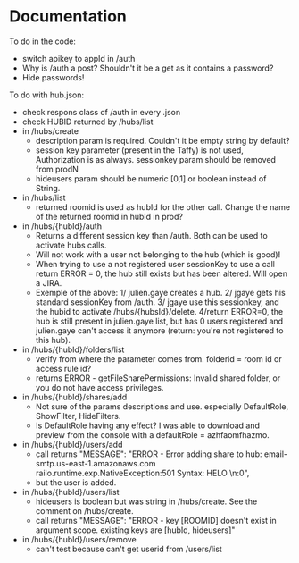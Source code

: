 Documentation
=============

To do in the code:
- switch apikey to appId in /auth
- Why is /auth a post? Shouldn't it be a get as it contains a password?
- Hide passwords!

To do with hub.json:
- check respons class of /auth in every .json
- check HUBID returned by /hubs/list
- in /hubs/create 
  - description param is required. Couldn't it be empty string by default?
  - session key parameter (present in the Taffy) is not used, Authorization is as always. sessionkey param should be removed from prodN
  - hideusers param should be numeric [0,1] or boolean instead of String.
- in /hubs/list
  - returned roomid is used as hubId for the other call. Change the name of the returned roomid in hubId in prod?
- in /hubs/{hubId}/auth
  - Returns a different session key than /auth. Both can be used to activate hubs calls.
  - Will not work with a user not belonging to the hub (which is good)!
  - When trying to use a not registered user sessionKey to use a call return ERROR = 0, the hub still exists but has been altered. Will open a JIRA.
  - Exemple of the above: 
      1/ julien.gaye creates a hub. 
      2/ jgaye gets his standard sessionKey from /auth. 
      3/ jgaye use this sessionkey, and the hubid to activate /hubs/{hubsId}/delete. 
      4/return ERROR=0, the hub is still present in julien.gaye list, but has 0 users registered and julien.gaye can't access it anymore (return: you're not registered to this hub).
- in /hubs/{hubId}/folders/list
  - verify from where the parameter comes from. folderid = room id or access rule id?
  - returns ERROR - getFileSharePermissions: Invalid shared folder, or you do not have access privileges.
- in /hubs/{hubId}/shares/add
  - Not sure of the params descriptions and use. especially DefaultRole, ShowFilter, HideFilters.
  - Is DefaultRole having any effect? I was able to download and preview from the console with a defaultRole = azhfaomfhazmo.
- in /hubs/{hubId}/users/add
  - call returns   "MESSAGE": "ERROR - Error adding share to hub: email-smtp.us-east-1.amazonaws.com railo.runtime.exp.NativeException:501 Syntax: HELO <hostname>\n:0",
  - but the user is added.
- in /hubs/{hubId}/users/list
  - hideusers is boolean but was string in /hubs/create. See the comment on /hubs/create.
  - call returns   "MESSAGE": "ERROR - key [ROOMID] doesn't exist in argument scope. existing keys are [hubId, hideusers]"
- in /hubs/{hubId}/users/remove
  - can't test because can't get userid from /users/list


